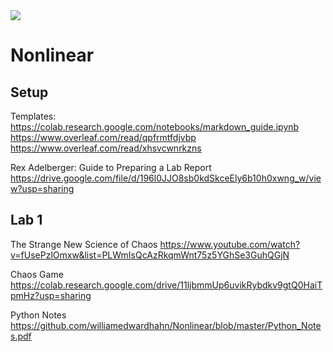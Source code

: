 <img src='http://images.computerhistory.org/revonline/images/500004490-03-01.jpg?w=600'>

# Nonlinear

## Setup

Templates:
https://colab.research.google.com/notebooks/markdown_guide.ipynb
https://www.overleaf.com/read/qpfrmtfdjvbp
https://www.overleaf.com/read/xhsvcwnrkzns

Rex Adelberger: Guide to Preparing a Lab Report
https://drive.google.com/file/d/196l0JJO8sb0kdSkceEly6b10h0xwng_w/view?usp=sharing


## Lab 1 

The Strange New Science of Chaos
https://www.youtube.com/watch?v=fUsePzlOmxw&list=PLWmIsQcAzRkqmWnt75z5YGhSe3GuhQGjN

Chaos Game
https://colab.research.google.com/drive/11ljbmmUp6uvikRybdkv9gtQ0HaiTpmHz?usp=sharing

Python Notes
https://github.com/williamedwardhahn/Nonlinear/blob/master/Python_Notes.pdf
